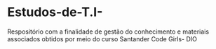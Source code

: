 # Estudos-de-T.I-
Respositório com a finalidade de gestão do conhecimento e materiais associados obtidos por meio do curso Santander Code Girls- DIO
